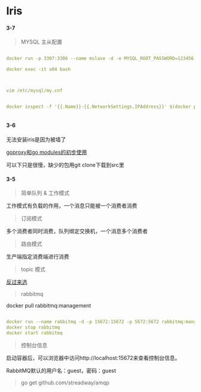 

# Iris 
 

#### 3-7

> MYSQL 主从配置

```yaml

docker run -p 3307:3306 --name mslave -d -e MYSQL_ROOT_PASSWORD=123456 -v /Volumes/C/JAVA/mysqldb2:/var/lib/mysql b3b

docker exec -it a04 bash



vim /etc/mysql/my.cnf 


docker inspect -f '{{.Name}}-{{.NetworkSettings.IPAddress}}' $(docker ps -q)



```

 
#### 3-6

无法安装iris是因为被墙了

[goproxy和go modules的初步使用](https://blog.csdn.net/qq_42403866/article/details/93654421)
 
 可以下只是很慢，缺少的包用git clone下载到src里
 
 
#### 3-5

> 简单队列 & 工作模式

工作模式有负载的作用，一个消息只能被一个消费者消费

> 订阅模式

多个消费者同时消费，队列绑定交换机，一个消息多个消费者

> 路由模式

生产端指定消费端进行消费

> topic 模式

[反过来选](https://www.cnblogs.com/LUA123/p/8477387.html)
 
> rabbitmq 

docker pull rabbitmq:management

```yaml

docker run --name rabbitmq -d -p 15672:15672 -p 5672:5672 rabbitmq:management
docker stop rabbitmq
docker start rabbitmq
```

>控制台信息 

启动容器后，可以浏览器中访问http://localhost:15672来查看控制台信息。
 
RabbitMQ默认的用户名：guest，密码：guest

>  go get github.com/streadway/amqp



